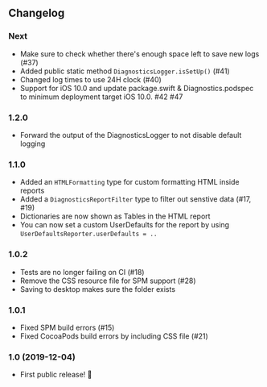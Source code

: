 ## Changelog

### Next
- Make sure to check whether there's enough space left to save new logs (#37)
- Added public static method  `DiagnosticsLogger.isSetUp()` (#41)
- Changed log times to use 24H clock (#40)
- Support for iOS 10.0 and update package.swift & Diagnostics.podspec to minimum deployment target iOS 10.0. #42 #47

### 1.2.0
- Forward the output of the DiagnosticsLogger to not disable default logging

### 1.1.0
- Added an `HTMLFormatting` type for custom formatting HTML inside reports
- Added a `DiagnosticsReportFilter` type to filter out senstive data (#17, #19)
- Dictionaries are now shown as Tables in the HTML report
- You can now set a custom UserDefaults for the report by using `UserDefaultsReporter.userDefaults = ..`

### 1.0.2
- Tests are no longer failing on CI (#18)
- Remove the CSS resource file for SPM support (#28)
- Saving to desktop makes sure the folder exists

### 1.0.1
- Fixed SPM build errors (#15)
- Fixed CocoaPods build errors by including CSS file (#21)

### 1.0 (2019-12-04)

- First public release! 🎉
